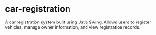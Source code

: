 # car-registration
A car registration system built using Java Swing. Allows users to register vehicles, manage owner information, and view registration records.
